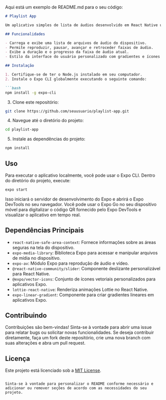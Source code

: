 Aqui está um exemplo de README.md para o seu código:

```markdown
# Playlist App

Um aplicativo simples de lista de áudios desenvolvido em React Native usando Expo.

## Funcionalidades

- Carrega e exibe uma lista de arquivos de áudio do dispositivo.
- Permite reproduzir, pausar, avançar e retroceder faixas de áudio.
- Exibe a duração e o progresso da faixa de áudio atual.
- Estilo da interface do usuário personalizado com gradientes e ícones animados.

## Instalação

1. Certifique-se de ter o Node.js instalado em seu computador.
2. Instale o Expo CLI globalmente executando o seguinte comando:

```bash
npm install -g expo-cli
```

3. Clone este repositório:

```bash
git clone https://github.com/seuusuario/playlist-app.git
```

4. Navegue até o diretório do projeto:

```bash
cd playlist-app
```

5. Instale as dependências do projeto:

```bash
npm install
```

## Uso

Para executar o aplicativo localmente, você pode usar o Expo CLI. Dentro do diretório do projeto, execute:

```bash
expo start
```

Isso iniciará o servidor de desenvolvimento do Expo e abrirá o Expo DevTools no seu navegador. Você pode usar o Expo Go no seu dispositivo móvel para digitalizar o código QR fornecido pelo Expo DevTools e visualizar o aplicativo em tempo real.

## Dependências Principais

- `react-native-safe-area-context`: Fornece informações sobre as áreas seguras na tela do dispositivo.
- `expo-media-library`: Biblioteca Expo para acessar e manipular arquivos de mídia no dispositivo.
- `expo-av`: Módulo Expo para reprodução de áudio e vídeo.
- `@react-native-community/slider`: Componente deslizante personalizável para React Native.
- `@expo/vector-icons`: Conjunto de ícones vetoriais personalizados para aplicativos Expo.
- `lottie-react-native`: Renderiza animações Lottie no React Native.
- `expo-linear-gradient`: Componente para criar gradientes lineares em aplicativos Expo.

## Contribuindo

Contribuições são bem-vindas! Sinta-se à vontade para abrir uma issue para relatar bugs ou solicitar novas funcionalidades. Se deseja contribuir diretamente, faça um fork deste repositório, crie uma nova branch com suas alterações e abra um pull request.

## Licença

Este projeto está licenciado sob a [MIT License](LICENSE).
```

Sinta-se à vontade para personalizar o README conforme necessário e adicionar ou remover seções de acordo com as necessidades do seu projeto.